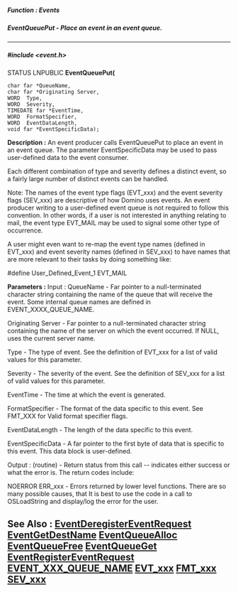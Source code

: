 ##### Function : Events
##### EventQueuePut - Place an event in an event queue.
---
##### #include <event.h>
STATUS LNPUBLIC **EventQueuePut(**

	char far *QueueName,
	char far *Originating Server,
	WORD  Type,
	WORD  Severity,
	TIMEDATE far *EventTime,
	WORD  FormatSpecifier,
	WORD  EventDataLength,
	void far *EventSpecificData);
**Description :**
An event producer calls EventQueuePut to place an event in an event queue. The 
parameter EventSpecificData may be used to pass user-defined data to the event 
consumer.

Each different combination of type and severity defines a distinct event, so a 
fairly large number of distinct events can be handled.

Note: The names of the event type flags (EVT_xxx) and the event severity flags 
(SEV_xxx) are descriptive of how Domino uses events. An event producer writing 
to a user-defined event queue  is not required to follow this convention.   In 
other words, if a user is not interested in anything relating to mail, the 
event type EVT_MAIL may be used to signal some other type of occurrence.

A user might even want to re-map the event type names (defined in EVT_xxx)  and 
event severity names (defined in SEV_xxx) to have names that are more relevant 
to their tasks by doing something like:

#define   User_Defined_Event_1    EVT_MAIL

**Parameters :**
Input :
QueueName  -  Far pointer to a null-terminated character string containing the name of the queue that will receive the event.  Some internal queue names are defined in EVENT_XXXX_QUEUE_NAME.

Originating Server  -  Far pointer to a null-terminated character string containing the name of the server on which the event occurred.  If NULL, uses the current server name.  

Type  -  The type of event.  See the definition of EVT_xxx for a list of valid values for this parameter. 

Severity  -  The severity of the event.  See the definition of SEV_xxx for a list of valid values for this parameter.

EventTime  -  The time at which the event is generated.

FormatSpecifier  -  The format of the data specific to this event.  See FMT_XXX for Valid format specifier flags.

EventDataLength  -  The length of the data specific to this event.

EventSpecificData  -  A far pointer to the first byte of data that is specific to this event.  This data block is user-defined.

Output :
(routine)  -  Return status from this call -- indicates either success or what the error is. The return codes include:

NOERROR
ERR_xxx - Errors returned by lower level functions.  There are so many possible causes, that It is best to use the code in a call to OSLoadString and display/log the error for the user.




**See Also :**
[EventDeregisterEventRequest](D:/md_files/EventDeregisterEventRequest.md)
[EventGetDestName](D:/md_files/EventGetDestName.md)
[EventQueueAlloc](D:/md_files/EventQueueAlloc.md)
[EventQueueFree](D:/md_files/EventQueueFree.md)
[EventQueueGet](D:/md_files/EventQueueGet.md)
[EventRegisterEventRequest](D:/md_files/EventRegisterEventRequest.md)
[EVENT_XXX_QUEUE_NAME](D:/md_files/EVENT_XXX_QUEUE_NAME.md)
[EVT_xxx](D:/md_files/EVT_xxx.md)
[FMT_xxx](D:/md_files/FMT_xxx.md)
[SEV_xxx](D:/md_files/SEV_xxx.md)
---
